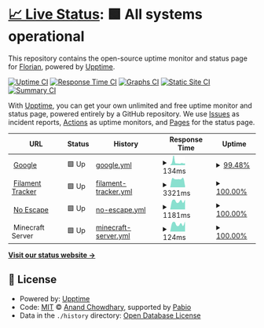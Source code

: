 # [📈 Live Status](https://Xeferis.github.io/Website_Status): <!--live status--> **🟩 All systems operational**

This repository contains the open-source uptime monitor and status page for [Florian](https://xeferis.github.io), powered by [Upptime](https://github.com/upptime/upptime).

[![Uptime CI](https://github.com/Xeferis/Website_Status/workflows/Uptime%20CI/badge.svg)](https://github.com/Xeferis/Website_Status/actions?query=workflow%3A%22Uptime+CI%22)
[![Response Time CI](https://github.com/Xeferis/Website_Status/workflows/Response%20Time%20CI/badge.svg)](https://github.com/Xeferis/Website_Status/actions?query=workflow%3A%22Response+Time+CI%22)
[![Graphs CI](https://github.com/Xeferis/Website_Status/workflows/Graphs%20CI/badge.svg)](https://github.com/Xeferis/Website_Status/actions?query=workflow%3A%22Graphs+CI%22)
[![Static Site CI](https://github.com/Xeferis/Website_Status/workflows/Static%20Site%20CI/badge.svg)](https://github.com/Xeferis/Website_Status/actions?query=workflow%3A%22Static+Site+CI%22)
[![Summary CI](https://github.com/Xeferis/Website_Status/workflows/Summary%20CI/badge.svg)](https://github.com/Xeferis/Website_Status/actions?query=workflow%3A%22Summary+CI%22)

With [Upptime](https://upptime.js.org), you can get your own unlimited and free uptime monitor and status page, powered entirely by a GitHub repository. We use [Issues](https://github.com/Xeferis/Website_Status/issues) as incident reports, [Actions](https://github.com/Xeferis/Website_Status/actions) as uptime monitors, and [Pages](https://Xeferis.github.io/Website_Status) for the status page.

<!--start: status pages-->
<!-- This summary is generated by Upptime (https://github.com/upptime/upptime) -->
<!-- Do not edit this manually, your changes will be overwritten -->
<!-- prettier-ignore -->
| URL | Status | History | Response Time | Uptime |
| --- | ------ | ------- | ------------- | ------ |
| <img alt="" src="https://icons.duckduckgo.com/ip3/www.google.com.ico" height="13"> [Google](https://www.google.com) | 🟩 Up | [google.yml](https://github.com/Xeferis/Website_Status/commits/HEAD/history/google.yml) | <details><summary><img alt="Response time graph" src="./graphs/google/response-time-week.png" height="20"> 134ms</summary><br><a href="https://Xeferis.github.io/Website_Status/history/google"><img alt="Response time 111" src="https://img.shields.io/endpoint?url=https%3A%2F%2Fraw.githubusercontent.com%2FXeferis%2FWebsite_Status%2FHEAD%2Fapi%2Fgoogle%2Fresponse-time.json"></a><br><a href="https://Xeferis.github.io/Website_Status/history/google"><img alt="24-hour response time 103" src="https://img.shields.io/endpoint?url=https%3A%2F%2Fraw.githubusercontent.com%2FXeferis%2FWebsite_Status%2FHEAD%2Fapi%2Fgoogle%2Fresponse-time-day.json"></a><br><a href="https://Xeferis.github.io/Website_Status/history/google"><img alt="7-day response time 134" src="https://img.shields.io/endpoint?url=https%3A%2F%2Fraw.githubusercontent.com%2FXeferis%2FWebsite_Status%2FHEAD%2Fapi%2Fgoogle%2Fresponse-time-week.json"></a><br><a href="https://Xeferis.github.io/Website_Status/history/google"><img alt="30-day response time 121" src="https://img.shields.io/endpoint?url=https%3A%2F%2Fraw.githubusercontent.com%2FXeferis%2FWebsite_Status%2FHEAD%2Fapi%2Fgoogle%2Fresponse-time-month.json"></a><br><a href="https://Xeferis.github.io/Website_Status/history/google"><img alt="1-year response time 111" src="https://img.shields.io/endpoint?url=https%3A%2F%2Fraw.githubusercontent.com%2FXeferis%2FWebsite_Status%2FHEAD%2Fapi%2Fgoogle%2Fresponse-time-year.json"></a></details> | <details><summary><a href="https://Xeferis.github.io/Website_Status/history/google">99.48%</a></summary><a href="https://Xeferis.github.io/Website_Status/history/google"><img alt="All-time uptime 100.00%" src="https://img.shields.io/endpoint?url=https%3A%2F%2Fraw.githubusercontent.com%2FXeferis%2FWebsite_Status%2FHEAD%2Fapi%2Fgoogle%2Fuptime.json"></a><br><a href="https://Xeferis.github.io/Website_Status/history/google"><img alt="24-hour uptime 100.00%" src="https://img.shields.io/endpoint?url=https%3A%2F%2Fraw.githubusercontent.com%2FXeferis%2FWebsite_Status%2FHEAD%2Fapi%2Fgoogle%2Fuptime-day.json"></a><br><a href="https://Xeferis.github.io/Website_Status/history/google"><img alt="7-day uptime 99.48%" src="https://img.shields.io/endpoint?url=https%3A%2F%2Fraw.githubusercontent.com%2FXeferis%2FWebsite_Status%2FHEAD%2Fapi%2Fgoogle%2Fuptime-week.json"></a><br><a href="https://Xeferis.github.io/Website_Status/history/google"><img alt="30-day uptime 99.88%" src="https://img.shields.io/endpoint?url=https%3A%2F%2Fraw.githubusercontent.com%2FXeferis%2FWebsite_Status%2FHEAD%2Fapi%2Fgoogle%2Fuptime-month.json"></a><br><a href="https://Xeferis.github.io/Website_Status/history/google"><img alt="1-year uptime 99.99%" src="https://img.shields.io/endpoint?url=https%3A%2F%2Fraw.githubusercontent.com%2FXeferis%2FWebsite_Status%2FHEAD%2Fapi%2Fgoogle%2Fuptime-year.json"></a></details>
| <img alt="" src="https://icons.duckduckgo.com/ip3/filament-tracker.vercel.app.ico" height="13"> [Filament Tracker](https://filament-tracker.vercel.app) | 🟩 Up | [filament-tracker.yml](https://github.com/Xeferis/Website_Status/commits/HEAD/history/filament-tracker.yml) | <details><summary><img alt="Response time graph" src="./graphs/filament-tracker/response-time-week.png" height="20"> 3321ms</summary><br><a href="https://Xeferis.github.io/Website_Status/history/filament-tracker"><img alt="Response time 3014" src="https://img.shields.io/endpoint?url=https%3A%2F%2Fraw.githubusercontent.com%2FXeferis%2FWebsite_Status%2FHEAD%2Fapi%2Ffilament-tracker%2Fresponse-time.json"></a><br><a href="https://Xeferis.github.io/Website_Status/history/filament-tracker"><img alt="24-hour response time 3930" src="https://img.shields.io/endpoint?url=https%3A%2F%2Fraw.githubusercontent.com%2FXeferis%2FWebsite_Status%2FHEAD%2Fapi%2Ffilament-tracker%2Fresponse-time-day.json"></a><br><a href="https://Xeferis.github.io/Website_Status/history/filament-tracker"><img alt="7-day response time 3321" src="https://img.shields.io/endpoint?url=https%3A%2F%2Fraw.githubusercontent.com%2FXeferis%2FWebsite_Status%2FHEAD%2Fapi%2Ffilament-tracker%2Fresponse-time-week.json"></a><br><a href="https://Xeferis.github.io/Website_Status/history/filament-tracker"><img alt="30-day response time 3148" src="https://img.shields.io/endpoint?url=https%3A%2F%2Fraw.githubusercontent.com%2FXeferis%2FWebsite_Status%2FHEAD%2Fapi%2Ffilament-tracker%2Fresponse-time-month.json"></a><br><a href="https://Xeferis.github.io/Website_Status/history/filament-tracker"><img alt="1-year response time 3014" src="https://img.shields.io/endpoint?url=https%3A%2F%2Fraw.githubusercontent.com%2FXeferis%2FWebsite_Status%2FHEAD%2Fapi%2Ffilament-tracker%2Fresponse-time-year.json"></a></details> | <details><summary><a href="https://Xeferis.github.io/Website_Status/history/filament-tracker">100.00%</a></summary><a href="https://Xeferis.github.io/Website_Status/history/filament-tracker"><img alt="All-time uptime 100.00%" src="https://img.shields.io/endpoint?url=https%3A%2F%2Fraw.githubusercontent.com%2FXeferis%2FWebsite_Status%2FHEAD%2Fapi%2Ffilament-tracker%2Fuptime.json"></a><br><a href="https://Xeferis.github.io/Website_Status/history/filament-tracker"><img alt="24-hour uptime 100.00%" src="https://img.shields.io/endpoint?url=https%3A%2F%2Fraw.githubusercontent.com%2FXeferis%2FWebsite_Status%2FHEAD%2Fapi%2Ffilament-tracker%2Fuptime-day.json"></a><br><a href="https://Xeferis.github.io/Website_Status/history/filament-tracker"><img alt="7-day uptime 100.00%" src="https://img.shields.io/endpoint?url=https%3A%2F%2Fraw.githubusercontent.com%2FXeferis%2FWebsite_Status%2FHEAD%2Fapi%2Ffilament-tracker%2Fuptime-week.json"></a><br><a href="https://Xeferis.github.io/Website_Status/history/filament-tracker"><img alt="30-day uptime 100.00%" src="https://img.shields.io/endpoint?url=https%3A%2F%2Fraw.githubusercontent.com%2FXeferis%2FWebsite_Status%2FHEAD%2Fapi%2Ffilament-tracker%2Fuptime-month.json"></a><br><a href="https://Xeferis.github.io/Website_Status/history/filament-tracker"><img alt="1-year uptime 100.00%" src="https://img.shields.io/endpoint?url=https%3A%2F%2Fraw.githubusercontent.com%2FXeferis%2FWebsite_Status%2FHEAD%2Fapi%2Ffilament-tracker%2Fuptime-year.json"></a></details>
| <img alt="" src="https://icons.duckduckgo.com/ip3/noescape.info.ico" height="13"> [No Escape](https://noescape.info) | 🟩 Up | [no-escape.yml](https://github.com/Xeferis/Website_Status/commits/HEAD/history/no-escape.yml) | <details><summary><img alt="Response time graph" src="./graphs/no-escape/response-time-week.png" height="20"> 1181ms</summary><br><a href="https://Xeferis.github.io/Website_Status/history/no-escape"><img alt="Response time 1051" src="https://img.shields.io/endpoint?url=https%3A%2F%2Fraw.githubusercontent.com%2FXeferis%2FWebsite_Status%2FHEAD%2Fapi%2Fno-escape%2Fresponse-time.json"></a><br><a href="https://Xeferis.github.io/Website_Status/history/no-escape"><img alt="24-hour response time 1362" src="https://img.shields.io/endpoint?url=https%3A%2F%2Fraw.githubusercontent.com%2FXeferis%2FWebsite_Status%2FHEAD%2Fapi%2Fno-escape%2Fresponse-time-day.json"></a><br><a href="https://Xeferis.github.io/Website_Status/history/no-escape"><img alt="7-day response time 1181" src="https://img.shields.io/endpoint?url=https%3A%2F%2Fraw.githubusercontent.com%2FXeferis%2FWebsite_Status%2FHEAD%2Fapi%2Fno-escape%2Fresponse-time-week.json"></a><br><a href="https://Xeferis.github.io/Website_Status/history/no-escape"><img alt="30-day response time 1255" src="https://img.shields.io/endpoint?url=https%3A%2F%2Fraw.githubusercontent.com%2FXeferis%2FWebsite_Status%2FHEAD%2Fapi%2Fno-escape%2Fresponse-time-month.json"></a><br><a href="https://Xeferis.github.io/Website_Status/history/no-escape"><img alt="1-year response time 1051" src="https://img.shields.io/endpoint?url=https%3A%2F%2Fraw.githubusercontent.com%2FXeferis%2FWebsite_Status%2FHEAD%2Fapi%2Fno-escape%2Fresponse-time-year.json"></a></details> | <details><summary><a href="https://Xeferis.github.io/Website_Status/history/no-escape">100.00%</a></summary><a href="https://Xeferis.github.io/Website_Status/history/no-escape"><img alt="All-time uptime 100.00%" src="https://img.shields.io/endpoint?url=https%3A%2F%2Fraw.githubusercontent.com%2FXeferis%2FWebsite_Status%2FHEAD%2Fapi%2Fno-escape%2Fuptime.json"></a><br><a href="https://Xeferis.github.io/Website_Status/history/no-escape"><img alt="24-hour uptime 100.00%" src="https://img.shields.io/endpoint?url=https%3A%2F%2Fraw.githubusercontent.com%2FXeferis%2FWebsite_Status%2FHEAD%2Fapi%2Fno-escape%2Fuptime-day.json"></a><br><a href="https://Xeferis.github.io/Website_Status/history/no-escape"><img alt="7-day uptime 100.00%" src="https://img.shields.io/endpoint?url=https%3A%2F%2Fraw.githubusercontent.com%2FXeferis%2FWebsite_Status%2FHEAD%2Fapi%2Fno-escape%2Fuptime-week.json"></a><br><a href="https://Xeferis.github.io/Website_Status/history/no-escape"><img alt="30-day uptime 100.00%" src="https://img.shields.io/endpoint?url=https%3A%2F%2Fraw.githubusercontent.com%2FXeferis%2FWebsite_Status%2FHEAD%2Fapi%2Fno-escape%2Fuptime-month.json"></a><br><a href="https://Xeferis.github.io/Website_Status/history/no-escape"><img alt="1-year uptime 100.00%" src="https://img.shields.io/endpoint?url=https%3A%2F%2Fraw.githubusercontent.com%2FXeferis%2FWebsite_Status%2FHEAD%2Fapi%2Fno-escape%2Fuptime-year.json"></a></details>
| <img alt="" src="https://icons.duckduckgo.com/ip3/null.ico" height="13"> Minecraft Server | 🟩 Up | [minecraft-server.yml](https://github.com/Xeferis/Website_Status/commits/HEAD/history/minecraft-server.yml) | <details><summary><img alt="Response time graph" src="./graphs/minecraft-server/response-time-week.png" height="20"> 124ms</summary><br><a href="https://Xeferis.github.io/Website_Status/history/minecraft-server"><img alt="Response time 112" src="https://img.shields.io/endpoint?url=https%3A%2F%2Fraw.githubusercontent.com%2FXeferis%2FWebsite_Status%2FHEAD%2Fapi%2Fminecraft-server%2Fresponse-time.json"></a><br><a href="https://Xeferis.github.io/Website_Status/history/minecraft-server"><img alt="24-hour response time 143" src="https://img.shields.io/endpoint?url=https%3A%2F%2Fraw.githubusercontent.com%2FXeferis%2FWebsite_Status%2FHEAD%2Fapi%2Fminecraft-server%2Fresponse-time-day.json"></a><br><a href="https://Xeferis.github.io/Website_Status/history/minecraft-server"><img alt="7-day response time 124" src="https://img.shields.io/endpoint?url=https%3A%2F%2Fraw.githubusercontent.com%2FXeferis%2FWebsite_Status%2FHEAD%2Fapi%2Fminecraft-server%2Fresponse-time-week.json"></a><br><a href="https://Xeferis.github.io/Website_Status/history/minecraft-server"><img alt="30-day response time 115" src="https://img.shields.io/endpoint?url=https%3A%2F%2Fraw.githubusercontent.com%2FXeferis%2FWebsite_Status%2FHEAD%2Fapi%2Fminecraft-server%2Fresponse-time-month.json"></a><br><a href="https://Xeferis.github.io/Website_Status/history/minecraft-server"><img alt="1-year response time 112" src="https://img.shields.io/endpoint?url=https%3A%2F%2Fraw.githubusercontent.com%2FXeferis%2FWebsite_Status%2FHEAD%2Fapi%2Fminecraft-server%2Fresponse-time-year.json"></a></details> | <details><summary><a href="https://Xeferis.github.io/Website_Status/history/minecraft-server">100.00%</a></summary><a href="https://Xeferis.github.io/Website_Status/history/minecraft-server"><img alt="All-time uptime 99.83%" src="https://img.shields.io/endpoint?url=https%3A%2F%2Fraw.githubusercontent.com%2FXeferis%2FWebsite_Status%2FHEAD%2Fapi%2Fminecraft-server%2Fuptime.json"></a><br><a href="https://Xeferis.github.io/Website_Status/history/minecraft-server"><img alt="24-hour uptime 100.00%" src="https://img.shields.io/endpoint?url=https%3A%2F%2Fraw.githubusercontent.com%2FXeferis%2FWebsite_Status%2FHEAD%2Fapi%2Fminecraft-server%2Fuptime-day.json"></a><br><a href="https://Xeferis.github.io/Website_Status/history/minecraft-server"><img alt="7-day uptime 100.00%" src="https://img.shields.io/endpoint?url=https%3A%2F%2Fraw.githubusercontent.com%2FXeferis%2FWebsite_Status%2FHEAD%2Fapi%2Fminecraft-server%2Fuptime-week.json"></a><br><a href="https://Xeferis.github.io/Website_Status/history/minecraft-server"><img alt="30-day uptime 100.00%" src="https://img.shields.io/endpoint?url=https%3A%2F%2Fraw.githubusercontent.com%2FXeferis%2FWebsite_Status%2FHEAD%2Fapi%2Fminecraft-server%2Fuptime-month.json"></a><br><a href="https://Xeferis.github.io/Website_Status/history/minecraft-server"><img alt="1-year uptime 99.83%" src="https://img.shields.io/endpoint?url=https%3A%2F%2Fraw.githubusercontent.com%2FXeferis%2FWebsite_Status%2FHEAD%2Fapi%2Fminecraft-server%2Fuptime-year.json"></a></details>

<!--end: status pages-->

[**Visit our status website →**](https://Xeferis.github.io/Website_Status)

## 📄 License

- Powered by: [Upptime](https://github.com/upptime/upptime)
- Code: [MIT](./LICENSE) © [Anand Chowdhary](https://anandchowdhary.com), supported by [Pabio](https://pabio.com)
- Data in the `./history` directory: [Open Database License](https://opendatacommons.org/licenses/odbl/1-0/)

